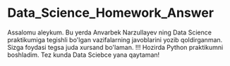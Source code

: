 # Data_Science_Homework_Answer
Assalomu aleykum. Bu yerda Anvarbek Narzullayev ning Data Science praktikumiga tegishli bo'lgan vazifalarning javoblarini yozib qoldirganman. 
Sizga foydasi tegsa juda xursand bo'laman.
!!! Hozirda Python praktikumni boshladim. Tez kunda Data Sciebce yana qaytaman!
